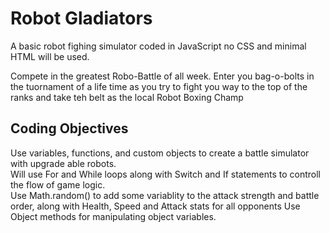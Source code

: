 # Robot Gladiators
A basic robot fighing simulator coded in JavaScript no CSS and minimal HTML will be used.

Compete in the greatest Robo-Battle of all week. Enter you bag-o-bolts in the tuornament of a life time as you try to fight you way to the top of the ranks and take teh belt as the local Robot Boxing Champ

## Coding Objectives
Use variables, functions, and custom objects to create a battle simulator with upgrade able robots. \
Will use For and While loops along with Switch and If statements to controll the flow of game logic. \
Use Math.random() to add some variablity to the attack strength and battle order, along with Health, Speed and Attack stats for all opponents 
Use Object methods for manipulating object variables.
